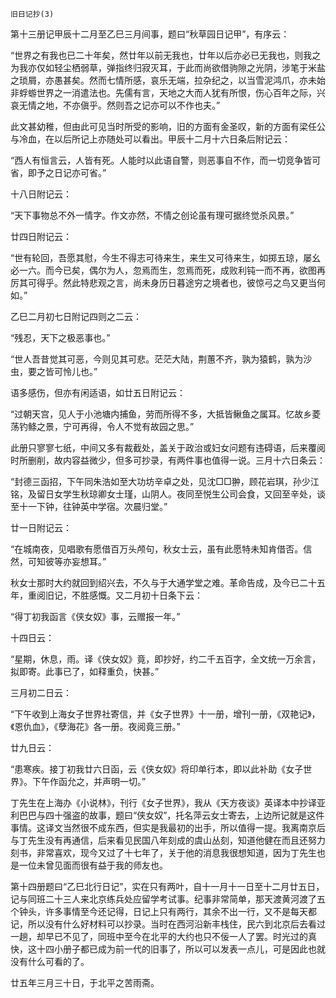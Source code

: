     旧日记抄(3) 

   第十三册记甲辰十二月至乙巳三月间事，题曰“秋草园日记甲”，有序云：

   “世界之有我也已二十年矣，然廿年以前无我也，廿年以后亦必已无我也，则我之为我亦仅如轻尘栖弱草，弹指终归寂灭耳，于此而尚欲借驹隙之光阴，涉笔于米盐之琐屑，亦愚甚矣。然而七情所感，哀乐无端，拉杂纪之，以当雪泥鸿爪，亦未始非蜉蝣世界之一消遣法也。先儒有言，天地之大而人犹有所恨，伤心百年之际，兴哀无情之地，不亦傎乎。然则吾之记亦可以不作也夫。”

   此文甚幼稚，但由此可见当时所受的影响，旧的方面有金圣叹，新的方面有梁任公与冷血，在以后所记上亦随处可以看出。甲辰十二月十六日条后附记云：

   “西人有恒言云，人皆有死。人能时以此语自警，则恶事自不作，而一切竞争皆可省，即予之日记亦可省。”

   十八日附记云：

   “天下事物总不外一情字。作文亦然，不情之创论虽有理可据终觉杀风景。”

   廿四日附记云：

   “世有轮回，吾愿其慰，今生不得志可待来生，来生又可待来生，如掷五琼，屡幺必一六。而今已矣，偶尔为人，忽焉而生，忽焉而死，成败利钝一而不再，欲图再厉其可得乎。然此特悲观之言，尚未身历日暮途穷之境者也，彼惊弓之鸟又更当何如。”

   乙巳二月初七日附记四则之二云：

   “残忍，天下之极恶事也。”

   “世人吾昔觉其可恶，今则见其可悲。茫茫大陆，荆蕙不齐，孰为猿鹤，孰为沙虫，要之皆可怜儿也。”

   语多感伤，但亦有闲适语，如廿五日附记云：

   “过朝天宫，见人于小池塘内捕鱼，劳而所得不多，大抵皆鳅鱼之属耳。忆故乡菱荡钓鲦之景，宁可再得，令人不觉有故园之思。”

   此册只寥寥七纸，中间又多有裁截处，盖关于政治或妇女问题有违碍语，后来覆阅时所删削，故内容益微少，但多可抄录，有两件事也值得一说。三月十六日条云：

   “封德三函招，下午同朱浩如至大功坊辛卓之处，见沈□□翀，顾花岩琪，孙少江铭，及留日女学生秋琼卿女士瑾，山阴人。夜同至悦生公司会食，又回至辛处，谈至十一下钟，往钟英中学宿。次晨归堂。”

   廿一日附记云：

   “在城南夜，见唱歌有愿借百万头颅句，秋女士云，虽有此愿特未知肯借否。信然，可知彼等亦妄想耳。”

   秋女士那时大约就回到绍兴去，不久与于大通学堂之难。革命告成，及今已二十五年，重阅旧记，不胜感慨。又二月初十日条下云：

   “得丁初我函言《侠女奴》事，云赠报一年。”

   十四日云：

   “星期，休息，雨。译《侠女奴》竟，即抄好，约二千五百字，全文统一万余言，拟即寄。此事已了，如释重负，快甚。”

   三月初二日云：

   “下午收到上海女子世界社寄信，并《女子世界》十一册，增刊一册，《双艳记》，《恩仇血》，《孽海花》各一册。夜阅竟三册。”

   廿九日云：

   “患寒疾。接丁初我廿六日函，云《侠女奴》将印单行本，即以此补助《女子世界》。下午作函允之，并声明一切。”

   丁先生在上海办《小说林》，刊行《女子世界》，我从《天方夜谈》英译本中抄译亚利巴巴与四十强盗的故事，题曰“侠女奴”，托名萍云女士寄去，上边所记就是这件事情。这译文当然很不成东西，但实是我最初的出手，所以值得一提。我离南京后与丁先生没有再通信，后来看见民国八年刻成的虞山丛刻，知道他健在而且还努力刻书，非常喜欢，现今又过了十七年了，关于他的消息我很想知道，因为丁先生也是一位未曾见面而很有益于我的师友也。

   第十四册题曰“乙巳北行日记”，实在只有两叶，自十一月十一日至十二月廿五日，记与同班二十三人来北京练兵处应留学考试事。纪事非常简单，那天渡黄河渡了五个钟头，许多事情至今还记得，日记上只有两行，其余不出一行，又不是每天都记，所以没有什么好材料可以抄录。当时在西河沿新丰栈住，民六到北京后去看过一趟，却早已不见了，同班中至今在北平的大约也只不佞一人了罢。时光过的真快，这十四小册子都已成为前一代的旧事了，所以可以发表一点儿，可是因此也就没有什么可看的了。

   廿五年三月三十日，于北平之苦雨斋。

